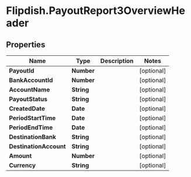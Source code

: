 # Flipdish.PayoutReport3OverviewHeader

## Properties
Name | Type | Description | Notes
------------ | ------------- | ------------- | -------------
**PayoutId** | **Number** |  | [optional] 
**BankAccountId** | **Number** |  | [optional] 
**AccountName** | **String** |  | [optional] 
**PayoutStatus** | **String** |  | [optional] 
**CreatedDate** | **Date** |  | [optional] 
**PeriodStartTime** | **Date** |  | [optional] 
**PeriodEndTime** | **Date** |  | [optional] 
**DestinationBank** | **String** |  | [optional] 
**DestinationAccount** | **String** |  | [optional] 
**Amount** | **Number** |  | [optional] 
**Currency** | **String** |  | [optional] 


